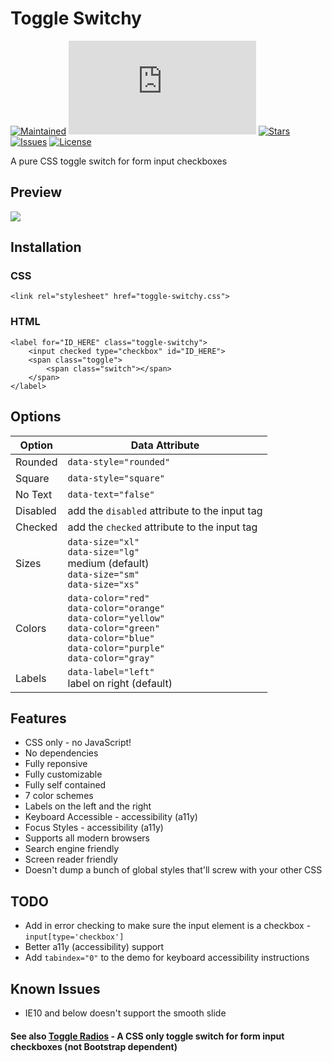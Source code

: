# Toggle Switchy
[![Maintained](https://img.shields.io/maintenance/yes/2020?style=for-the-badge)](https://github.com/adamculpepper)
[![Size](https://img.shields.io/github/size/adamculpepper/toggle-switchy/toggle-switchy.css?label=Size&style=for-the-badge)](https://github.com/adamculpepper/toggle-switchy/master/toggle-switchy.css)
[![Stars](https://img.shields.io/github/stars/adamculpepper/toggle-switchy?style=for-the-badge)](https://github.com/adamculpepper/toggle-switchy/stargazers)
[![Issues](https://img.shields.io/github/issues/adamculpepper/toggle-switchy?style=for-the-badge)](https://github.com/adamculpepper/toggle-switchy/issues)
[![License](https://img.shields.io/github/license/adamculpepper/toggle-switchy?style=for-the-badge)](https://github.com/adamculpepper/toggle-switchy/blob/master/LICENSE)

A pure CSS toggle switch for form input checkboxes

## Preview
<img src="http://adamculpepper.net/repos/preview-toggle-switchy-github.png">

## Installation

### CSS
```<link rel="stylesheet" href="toggle-switchy.css">```

### HTML
```
<label for="ID_HERE" class="toggle-switchy">
	<input checked type="checkbox" id="ID_HERE">
	<span class="toggle">
		<span class="switch"></span>
	</span>
</label>
```

## Options

| Option | Data Attribute |
| ------ | ------ |
| Rounded | `data-style="rounded"`
| Square | `data-style="square"`
| No Text | `data-text="false"`
| Disabled | add the `disabled` attribute to the input tag
| Checked | add the `checked` attribute to the input tag
| Sizes | `data-size="xl"`<br>`data-size="lg"`<br>medium (default)<br>`data-size="sm"`<br>`data-size="xs"`
| Colors | `data-color="red"`<br>`data-color="orange"`<br>`data-color="yellow"`<br>`data-color="green"`<br>`data-color="blue"`<br>`data-color="purple"`<br>`data-color="gray"`
| Labels | `data-label="left"`<br>label on right (default)<br>

## Features
* CSS only - no JavaScript!
* No dependencies
* Fully reponsive
* Fully customizable
* Fully self contained
* 7 color schemes
* Labels on the left and the right
* Keyboard Accessible - accessibility (a11y)
* Focus Styles - accessibility (a11y)
* Supports all modern browsers
* Search engine friendly
* Screen reader friendly
* Doesn't dump a bunch of global styles that'll screw with your other CSS

## TODO
* Add in error checking to make sure the input element is a checkbox - `input[type='checkbox']`
* Better a11y (accessibility) support
* Add `tabindex="0"` to the demo for keyboard accessibility instructions

## Known Issues
* IE10 and below doesn't support the smooth slide

#### See also [Toggle Radios](https://github.com/adamculpepper/toggle-radios) - A CSS only toggle switch for form input checkboxes (not Bootstrap dependent)
